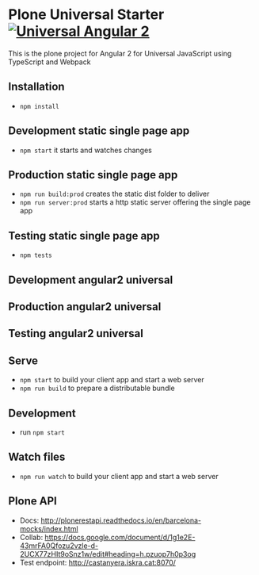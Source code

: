 # Plone Universal Starter [![Universal Angular 2](https://img.shields.io/badge/universal-angular2-brightgreen.svg?style=flat)](https://github.com/angular/universal)

This is the plone project for Angular 2 for Universal JavaScript using TypeScript and Webpack

## Installation

* `npm install`

## Development static single page app

* `npm start` it starts and watches changes

## Production static single page app

* `npm run build:prod` creates the static dist folder to deliver
* `npm run server:prod` starts a http static server offering the single page app

## Testing static single page app

* `npm tests`

## Development angular2 universal

## Production angular2 universal

## Testing angular2 universal

## Serve

* `npm start` to build your client app and start a web server
* `npm run build` to prepare a distributable bundle

## Development
* run `npm start`

## Watch files
* `npm run watch` to build your client app and start a web server

## Plone API

* Docs: http://plonerestapi.readthedocs.io/en/barcelona-mocks/index.html
* Collab: https://docs.google.com/document/d/1g1e2E-43mrFA0Qfozu2vzle-d-2UCX77zHIt9oSnz1w/edit#heading=h.pzuop7h0p3og
* Test endpoint: http://castanyera.iskra.cat:8070/

